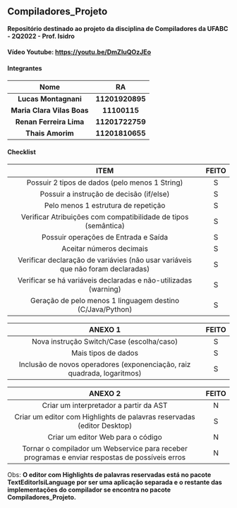 ## Compiladores_Projeto
**Repositório destinado ao projeto da disciplina de Compiladores da UFABC - 2Q2022 - Prof. Isidro**

#### Vídeo Youtube: https://youtu.be/DmZluQOzJEo

#### Integrantes

|        **Nome**          |     **RA**      |
|:------------------------:|:---------------:|
|   **Lucas Montagnani**   | **11201920895** |
|**Maria Clara Vilas Boas**|  **11100115**   |
|  **Renan Ferreira Lima** | **11201722759** |
|     **Thais Amorim**     |  **11201810655**|

#### Checklist

|                                           **ITEM**                                           | **FEITO** |
|:--------------------------------------------------------------------------------------------:|:---------:|
|                        Possuir 2 tipos de dados (pelo menos 1 String)                        |     S     |
|                           Possuir a instrução de decisão (if/else)                           |     S     |
|                             Pelo menos 1 estrutura de repetição                              |     S     |
|                Verificar Atribuições com compatibilidade de tipos (semântica)                |     S     |
|                             Possuir operações de Entrada e Saída                             |     S     |
|                                   Aceitar números decimais                                   |     S     |
|       Verificar declaração de variávies (não usar variáveis que não foram declaradas)        |     S     |
|               Verificar se há variáveis declaradas e não-utilizadas (warning)                |     S     |
|                  Geração de pelo menos 1 linguagem destino (C/Java/Python)                   |     S     |


|                                             **ANEXO 1**                                              | **FEITO** |
|:----------------------------------------------------------------------------------------------------:|:---------:|
|                              Nova instrução Switch/Case (escolha/caso)                               |     S     |
|                                         Mais tipos de dados                                          |     S     |
|               Inclusão de novos operadores (exponenciação, raiz quadrada, logaritmos)                |     S     |


|                                             **ANEXO 2**                                              | **FEITO** |
|:----------------------------------------------------------------------------------------------------:|:---------:|
|                                 Criar um interpretador a partir da AST                               |     N     |
|                 Criar um editor com Highlights de palavras reservadas (editor Desktop)               |     S     |
|                                   Criar um editor Web para o código                                  |     N     |
| Tornar o compilador um Webservice para receber programas e enviar respostas de possíveis erros       |     N     |

Obs: **O editor com Highlights de palavras reservadas está no pacote TextEditorIsiLanguage por ser uma aplicação separada e o restante das implementações do compilador se encontra no pacote Compiladores_Projeto.**


